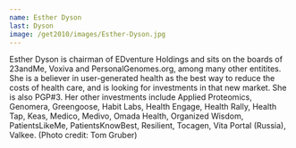 ```yaml
---
name: Esther Dyson
last: Dyson
image: /get2010/images/Esther-Dyson.jpg
---
```


Esther Dyson is chairman of EDventure Holdings and sits on the boards of 23andMe, Voxiva and PersonalGenomes.org, among many other entitites. She is a believer in user-generated health as the best way to reduce the costs of health care, and is looking for investments in that new market. She is also PGP#3\. Her other investments include Applied Proteomics, Genomera, Greengoose, Habit Labs, Health Engage, Health Rally, Health Tap, Keas, Medico, Medivo, Omada Health, Organized Wisdom, PatientsLikeMe, PatientsKnowBest, Resilient, Tocagen, Vita Portal (Russia), Valkee. (Photo credit: Tom Gruber)

